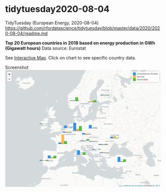 # tidytuesday2020-08-04

TidyTuesday (European Energy, 2020-08-04)
https://github.com/rfordatascience/tidytuesday/blob/master/data/2020/2020-08-04/readme.md

**Top 20 European countries in 2018 based on energy production in GWh (Gigawatt hours)**
Data source: Eurostat

See [Interactive Map](https://learnlab.com.hr/TidyTuesday20200804/EUEnergy2018.html). Click on chart to see specific country data. 

Screenshot
![Screenshot](EUEnergy2018.png)
